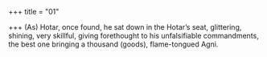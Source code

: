 +++
title = "01"

+++
(As) Hotar, once found, he sat down in the Hotar’s seat, glittering,  shining, very skillful,
giving forethought to his unfalsifiable commandments, the best one  bringing a thousand (goods), flame-tongued Agni.